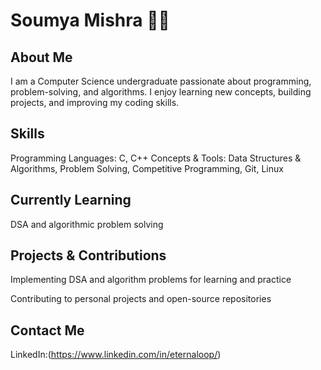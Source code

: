 # Soumya Mishra 👨‍💻

## About Me
I am a Computer Science undergraduate passionate about programming, problem-solving, and algorithms. I enjoy learning new concepts, building projects, and improving my coding skills.

## Skills
Programming Languages: C, C++
Concepts & Tools: Data Structures & Algorithms, Problem Solving, Competitive Programming, Git, Linux

## Currently Learning
DSA and algorithmic problem solving

## Projects & Contributions
Implementing DSA and algorithm problems for learning and practice

Contributing to personal projects and open-source repositories

## Contact Me
LinkedIn:(https://www.linkedin.com/in/eternaloop/)


